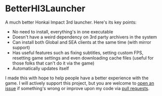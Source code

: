 # BetterHI3Launcher
A much better Honkai Impact 3rd launcher. Here's its key points:
* No need to install, everything's in one executable
* Doesn't have a weird dependency on 3rd party archivers in the system
* Can install both Global and SEA clients at the same time (with mirror support)
* Has useful features such as fixing subtitles, setting custom FPS, resetting game settings and even downloading cache files (useful for those folks that can't do it via the game)
* Automatically updates itself

I made this with hope to help people have a better experience with the game. I will actively support this project, but you are welcome to [open an issue](https://github.com/BuIlDaLiBlE/BetterHI3Launcher/issues) if something's wrong or improve upon my code via [pull requests](https://github.com/BuIlDaLiBlE/BetterHI3Launcher/compare).
